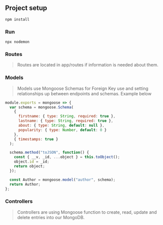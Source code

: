 ## Project setup
```
npm install
```

### Run
```
npx nodemon
```


### Routes
> Routes are located in app/routes if information is needed about them.

### Models
> Models use Mongoose Schemas for Foreign Key use and setting relationships up between endpoints and schemas. Example below
```js
module.exports = mongoose => {
  var schema = mongoose.Schema(
    {
      firstname: { type: String, required: true },
      lastname: { type: String, required: true },
      about: { type: String, default: null },
      popularity: { type: Number, default: 0 }
    },
    { timestamps: true }
  );

  schema.method("toJSON", function() {
    const { __v, _id, ...object } = this.toObject();
    object.id = _id;
    return object;
  });

  const Author = mongoose.model("author", schema);
  return Author;
};
```

### Controllers
> Controllers are using Mongoose function to create, read, update and delete entries into our MongoDB.